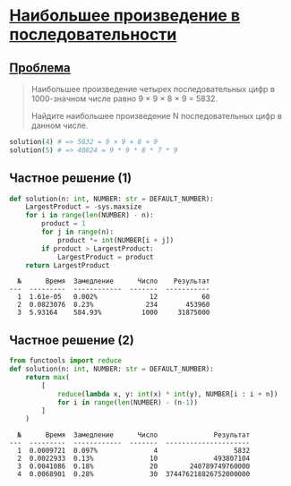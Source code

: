 # [Наибольшее произведение в последовательности](TODO)

## [Проблема](https://euler.jakumo.org/problems/view/8.html)

>Наибольшее произведение четырех последовательных цифр в 1000-значном числе равно 9 × 9 × 8 × 9 = 5832.
>
>Найдите наибольшее произведение N последовательных цифр в данном числе.

``` python
solution(4) # => 5832 = 9 × 9 × 8 × 9
solution(5) # => 40824 = 9 * 9 * 8 * 7 * 9
```

## Частное решение (1)

``` python
def solution(n: int, NUMBER: str = DEFAULT_NUMBER):
    LargestProduct = -sys.maxsize
    for i in range(len(NUMBER) - n):
        product = 1
        for j in range(n):
            product *= int(NUMBER[i + j])
        if product > LargestProduct:
            LargestProduct = product
    return LargestProduct
```
```text
  №      Время  Замедление      Число    Результат
---  ---------  ------------  -------  -----------
  1  1.61e-05   0.002%             12           60
  2  0.0823076  8.23%             234       453960
  3  5.93164    584.93%          1000     31875000
```


## Частное решение (2)

```python
from functools import reduce
def solution(n: int, NUMBER: str = DEFAULT_NUMBER):
    return max(
        [
            reduce(lambda x, y: int(x) * int(y), NUMBER[i : i + n])
            for i in range(len(NUMBER) - (n-1))
        ]
    )
```
```text
  №      Время  Замедление      Число              Результат
---  ---------  ------------  -------  ---------------------
  1  0.0009721  0.097%              4                   5832
  2  0.0022933  0.13%              10              493807104
  3  0.0041086  0.18%              20        240789749760000
  4  0.0068901  0.28%              30  374476218826752000000
```